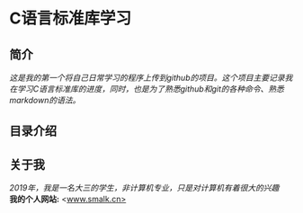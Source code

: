 # C语言标准库学习
## 简介  
*这是我的第一个将自己日常学习的程序上传到github的项目。这个项目主要记录我在学习C语言标准库的进度，同时，也是为了熟悉github和git的各种命令、熟悉markdown的语法。*  
  
## 目录介绍
  
## 关于我
*2019年，我是一名大三的学生，非计算机专业，只是对计算机有着很大的兴趣*  
**我的个人网站:** <www.smalk.cn>  
